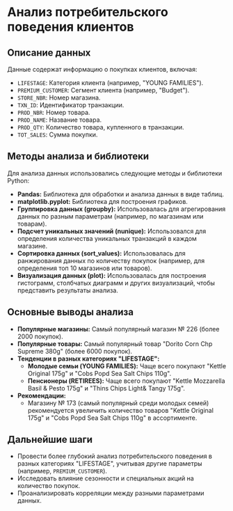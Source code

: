 # Анализ  потребительского  поведения  клиентов

##  Описание  данных

Данные  содержат  информацию  о  покупках  клиентов,  включая:

*   `LIFESTAGE`:  Категория  клиента  (например,  "YOUNG  FAMILIES").
*   `PREMIUM_CUSTOMER`:  Сегмент  клиента  (например,  "Budget").
*   `STORE_NBR`:  Номер  магазина.
*   `TXN_ID`:  Идентификатор  транзакции.
*   `PROD_NBR`:  Номер  товара.
*   `PROD_NAME`:  Название  товара.
*   `PROD_QTY`:  Количество  товара,  купленного  в  транзакции.
*   `TOT_SALES`:  Сумма  покупки.

##  Методы  анализа  и  библиотеки

Для  анализа  данных  использовались  следующие  методы  и  библиотеки  Python:

*   **Pandas:**  Библиотека  для  обработки  и  анализа  данных  в  виде  таблиц.
*   **matplotlib.pyplot:**  Библиотека  для  построения  графиков.
*   **Группировка  данных  (groupby):**  Использовалась  для  агрегирования  данных  по  разным  параметрам  (например,  по  магазинам  или  товарам).
*   **Подсчет  уникальных  значений  (nunique):**  Использовался  для  определения  количества  уникальных  транзакций  в  каждом  магазине.
*   **Сортировка  данных  (sort_values):**  Использовалась  для  ранжирования  данных  по  количеству  покупок  (например,  для  определения  топ  10  магазинов  или  товаров).
*   **Визуализация  данных  (plot):**  Использовалась  для  построения  гистограмм,  столбчатых  диаграмм  и  других  визуализаций,  чтобы  представить  результаты  анализа.

##  Основные  выводы  анализа

*   **Популярные  магазины:**  Самый  популярный  магазин  №  226  (более  2000  покупок). 
*   **Популярные  товары:**  Самый  популярный  товар  "Dorito  Corn  Chp  Supreme  380g"  (более  6000  покупок).
*   **Тенденции  в  разных  категориях  "LIFESTAGE":**
    *  **Молодые  семьи  (YOUNG  FAMILIES):**  Чаще  всего  покупают  "Kettle  Original  175g"  и  "Cobs  Popd  Sea  Salt  Chips  110g".
    *  **Пенсионеры  (RETIREES):**  Чаще  всего  покупают  "Kettle  Mozzarella  Basil  &  Pesto  175g"  и  "Thins  Chips  Light&  Tangy  175g".
*   **Рекомендации:**
    *  Магазину  №  173  (самый  популярный  среди  молодых  семей)  рекомендуется  увеличить  количество  товаров  "Kettle  Original  175g"  и  "Cobs  Popd  Sea  Salt  Chips  110g"  в  ассортименте.

##  Дальнейшие  шаги

*  Провести  более  глубокий  анализ  потребительского  поведения  в  разных  категориях  "LIFESTAGE",  учитывая  другие  параметры  (например,  `PREMIUM_CUSTOMER`).
*  Исследовать  влияние  сезонности  и  специальных  акций  на  количество  покупок.
*  Проанализировать  корреляции  между  разными  параметрами  данных. 